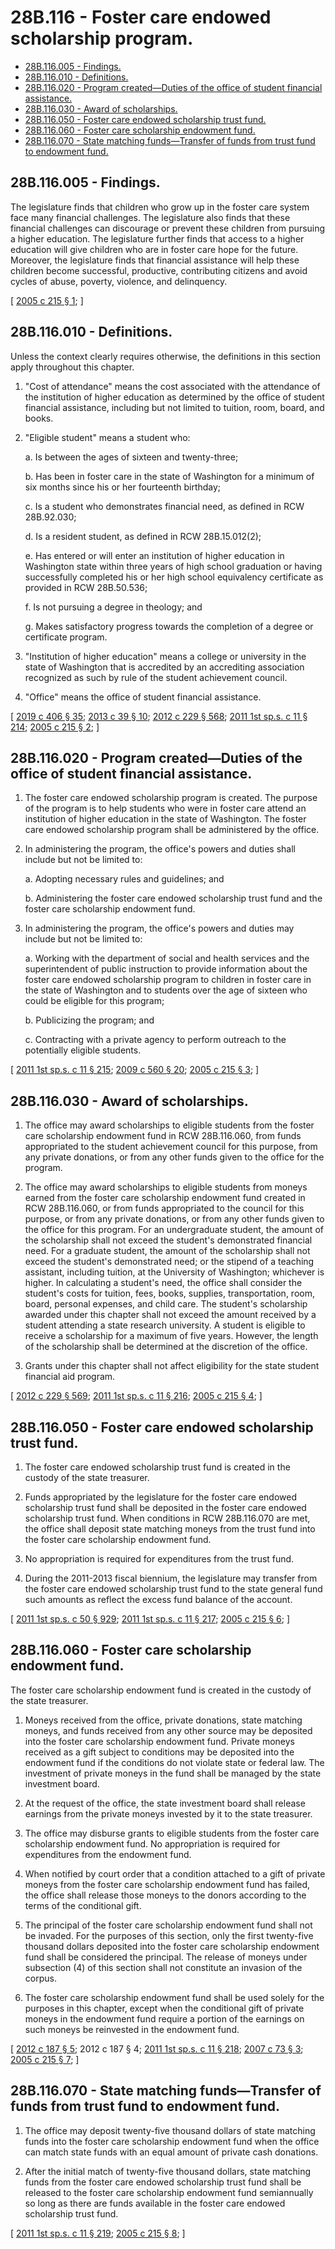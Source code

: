 # 28B.116 - Foster care endowed scholarship program.
* [28B.116.005 - Findings.](#28b116005---findings)
* [28B.116.010 - Definitions.](#28b116010---definitions)
* [28B.116.020 - Program created—Duties of the office of student financial assistance.](#28b116020---program-createdduties-of-the-office-of-student-financial-assistance)
* [28B.116.030 - Award of scholarships.](#28b116030---award-of-scholarships)
* [28B.116.050 - Foster care endowed scholarship trust fund.](#28b116050---foster-care-endowed-scholarship-trust-fund)
* [28B.116.060 - Foster care scholarship endowment fund.](#28b116060---foster-care-scholarship-endowment-fund)
* [28B.116.070 - State matching funds—Transfer of funds from trust fund to endowment fund.](#28b116070---state-matching-fundstransfer-of-funds-from-trust-fund-to-endowment-fund)
## 28B.116.005 - Findings.
The legislature finds that children who grow up in the foster care system face many financial challenges. The legislature also finds that these financial challenges can discourage or prevent these children from pursuing a higher education. The legislature further finds that access to a higher education will give children who are in foster care hope for the future. Moreover, the legislature finds that financial assistance will help these children become successful, productive, contributing citizens and avoid cycles of abuse, poverty, violence, and delinquency.

\[ [2005 c 215 § 1](https://lawfilesext.leg.wa.gov/biennium/2005-06/Pdf/Bills/Session%20Laws/House/1050-S2.SL.pdf?cite=2005%20c%20215%20§%201); \]

## 28B.116.010 - Definitions.
Unless the context clearly requires otherwise, the definitions in this section apply throughout this chapter.

1. "Cost of attendance" means the cost associated with the attendance of the institution of higher education as determined by the office of student financial assistance, including but not limited to tuition, room, board, and books.

2. "Eligible student" means a student who:

   a. Is between the ages of sixteen and twenty-three;

   b. Has been in foster care in the state of Washington for a minimum of six months since his or her fourteenth birthday;

   c. Is a student who demonstrates financial need, as defined in RCW 28B.92.030;

   d. Is a resident student, as defined in RCW 28B.15.012(2);

   e. Has entered or will enter an institution of higher education in Washington state within three years of high school graduation or having successfully completed his or her high school equivalency certificate as provided in RCW 28B.50.536;

   f. Is not pursuing a degree in theology; and

   g. Makes satisfactory progress towards the completion of a degree or certificate program.

3. "Institution of higher education" means a college or university in the state of Washington that is accredited by an accrediting association recognized as such by rule of the student achievement council.

4. "Office" means the office of student financial assistance.

\[ [2019 c 406 § 35](https://lawfilesext.leg.wa.gov/biennium/2019-20/Pdf/Bills/Session%20Laws/House/2158-S2.SL.pdf?cite=2019%20c%20406%20§%2035); [2013 c 39 § 10](https://lawfilesext.leg.wa.gov/biennium/2013-14/Pdf/Bills/Session%20Laws/House/1686-S.SL.pdf?cite=2013%20c%2039%20§%2010); [2012 c 229 § 568](https://lawfilesext.leg.wa.gov/biennium/2011-12/Pdf/Bills/Session%20Laws/House/2483-S2.SL.pdf?cite=2012%20c%20229%20§%20568); [2011 1st sp.s. c 11 § 214](https://lawfilesext.leg.wa.gov/biennium/2011-12/Pdf/Bills/Session%20Laws/Senate/5182-S2.SL.pdf?cite=2011%201st%20sp.s.%20c%2011%20§%20214); [2005 c 215 § 2](https://lawfilesext.leg.wa.gov/biennium/2005-06/Pdf/Bills/Session%20Laws/House/1050-S2.SL.pdf?cite=2005%20c%20215%20§%202); \]

## 28B.116.020 - Program created—Duties of the office of student financial assistance.
1. The foster care endowed scholarship program is created. The purpose of the program is to help students who were in foster care attend an institution of higher education in the state of Washington. The foster care endowed scholarship program shall be administered by the office.

2. In administering the program, the office's powers and duties shall include but not be limited to:

   a. Adopting necessary rules and guidelines; and

   b. Administering the foster care endowed scholarship trust fund and the foster care scholarship endowment fund.

3. In administering the program, the office's powers and duties may include but not be limited to:

   a. Working with the department of social and health services and the superintendent of public instruction to provide information about the foster care endowed scholarship program to children in foster care in the state of Washington and to students over the age of sixteen who could be eligible for this program;

   b. Publicizing the program; and

   c. Contracting with a private agency to perform outreach to the potentially eligible students.

\[ [2011 1st sp.s. c 11 § 215](https://lawfilesext.leg.wa.gov/biennium/2011-12/Pdf/Bills/Session%20Laws/Senate/5182-S2.SL.pdf?cite=2011%201st%20sp.s.%20c%2011%20§%20215); [2009 c 560 § 20](https://lawfilesext.leg.wa.gov/biennium/2009-10/Pdf/Bills/Session%20Laws/Senate/5995.SL.pdf?cite=2009%20c%20560%20§%2020); [2005 c 215 § 3](https://lawfilesext.leg.wa.gov/biennium/2005-06/Pdf/Bills/Session%20Laws/House/1050-S2.SL.pdf?cite=2005%20c%20215%20§%203); \]

## 28B.116.030 - Award of scholarships.
1. The office may award scholarships to eligible students from the foster care scholarship endowment fund in RCW 28B.116.060, from funds appropriated to the student achievement council for this purpose, from any private donations, or from any other funds given to the office for the program.

2. The office may award scholarships to eligible students from moneys earned from the foster care scholarship endowment fund created in RCW 28B.116.060, or from funds appropriated to the council for this purpose, or from any private donations, or from any other funds given to the office for this program. For an undergraduate student, the amount of the scholarship shall not exceed the student's demonstrated financial need. For a graduate student, the amount of the scholarship shall not exceed the student's demonstrated need; or the stipend of a teaching assistant, including tuition, at the University of Washington; whichever is higher. In calculating a student's need, the office shall consider the student's costs for tuition, fees, books, supplies, transportation, room, board, personal expenses, and child care. The student's scholarship awarded under this chapter shall not exceed the amount received by a student attending a state research university. A student is eligible to receive a scholarship for a maximum of five years. However, the length of the scholarship shall be determined at the discretion of the office.

3. Grants under this chapter shall not affect eligibility for the state student financial aid program.

\[ [2012 c 229 § 569](https://lawfilesext.leg.wa.gov/biennium/2011-12/Pdf/Bills/Session%20Laws/House/2483-S2.SL.pdf?cite=2012%20c%20229%20§%20569); [2011 1st sp.s. c 11 § 216](https://lawfilesext.leg.wa.gov/biennium/2011-12/Pdf/Bills/Session%20Laws/Senate/5182-S2.SL.pdf?cite=2011%201st%20sp.s.%20c%2011%20§%20216); [2005 c 215 § 4](https://lawfilesext.leg.wa.gov/biennium/2005-06/Pdf/Bills/Session%20Laws/House/1050-S2.SL.pdf?cite=2005%20c%20215%20§%204); \]

## 28B.116.050 - Foster care endowed scholarship trust fund.
1. The foster care endowed scholarship trust fund is created in the custody of the state treasurer.

2. Funds appropriated by the legislature for the foster care endowed scholarship trust fund shall be deposited in the foster care endowed scholarship trust fund. When conditions in RCW 28B.116.070 are met, the office shall deposit state matching moneys from the trust fund into the foster care scholarship endowment fund.

3. No appropriation is required for expenditures from the trust fund.

4. During the 2011-2013 fiscal biennium, the legislature may transfer from the foster care endowed scholarship trust fund to the state general fund such amounts as reflect the excess fund balance of the account.

\[ [2011 1st sp.s. c 50 § 929](https://lawfilesext.leg.wa.gov/biennium/2011-12/Pdf/Bills/Session%20Laws/House/1087-S.SL.pdf?cite=2011%201st%20sp.s.%20c%2050%20§%20929); [2011 1st sp.s. c 11 § 217](https://lawfilesext.leg.wa.gov/biennium/2011-12/Pdf/Bills/Session%20Laws/Senate/5182-S2.SL.pdf?cite=2011%201st%20sp.s.%20c%2011%20§%20217); [2005 c 215 § 6](https://lawfilesext.leg.wa.gov/biennium/2005-06/Pdf/Bills/Session%20Laws/House/1050-S2.SL.pdf?cite=2005%20c%20215%20§%206); \]

## 28B.116.060 - Foster care scholarship endowment fund.
The foster care scholarship endowment fund is created in the custody of the state treasurer. 

1. Moneys received from the office, private donations, state matching moneys, and funds received from any other source may be deposited into the foster care scholarship endowment fund. Private moneys received as a gift subject to conditions may be deposited into the endowment fund if the conditions do not violate state or federal law. The investment of private moneys in the fund shall be managed by the state investment board.

2. At the request of the office, the state investment board shall release earnings from the private moneys invested by it to the state treasurer. 

3. The office may disburse grants to eligible students from the foster care scholarship endowment fund. No appropriation is required for expenditures from the endowment fund.

4. When notified by court order that a condition attached to a gift of private moneys from the foster care scholarship endowment fund has failed, the office shall release those moneys to the donors according to the terms of the conditional gift.

5. The principal of the foster care scholarship endowment fund shall not be invaded. For the purposes of this section, only the first twenty-five thousand dollars deposited into the foster care scholarship endowment fund shall be considered the principal. The release of moneys under subsection (4) of this section shall not constitute an invasion of the corpus.

6. The foster care scholarship endowment fund shall be used solely for the purposes in this chapter, except when the conditional gift of private moneys in the endowment fund require a portion of the earnings on such moneys be reinvested in the endowment fund.

\[ [2012 c 187 § 5](https://lawfilesext.leg.wa.gov/biennium/2011-12/Pdf/Bills/Session%20Laws/House/2620.SL.pdf?cite=2012%20c%20187%20§%205); 2012 c 187 § 4; [2011 1st sp.s. c 11 § 218](https://lawfilesext.leg.wa.gov/biennium/2011-12/Pdf/Bills/Session%20Laws/Senate/5182-S2.SL.pdf?cite=2011%201st%20sp.s.%20c%2011%20§%20218); [2007 c 73 § 3](https://lawfilesext.leg.wa.gov/biennium/2007-08/Pdf/Bills/Session%20Laws/Senate/5039-S.SL.pdf?cite=2007%20c%2073%20§%203); [2005 c 215 § 7](https://lawfilesext.leg.wa.gov/biennium/2005-06/Pdf/Bills/Session%20Laws/House/1050-S2.SL.pdf?cite=2005%20c%20215%20§%207); \]

## 28B.116.070 - State matching funds—Transfer of funds from trust fund to endowment fund.
1. The office may deposit twenty-five thousand dollars of state matching funds into the foster care scholarship endowment fund when the office can match state funds with an equal amount of private cash donations.

2. After the initial match of twenty-five thousand dollars, state matching funds from the foster care endowed scholarship trust fund shall be released to the foster care scholarship endowment fund semiannually so long as there are funds available in the foster care endowed scholarship trust fund.

\[ [2011 1st sp.s. c 11 § 219](https://lawfilesext.leg.wa.gov/biennium/2011-12/Pdf/Bills/Session%20Laws/Senate/5182-S2.SL.pdf?cite=2011%201st%20sp.s.%20c%2011%20§%20219); [2005 c 215 § 8](https://lawfilesext.leg.wa.gov/biennium/2005-06/Pdf/Bills/Session%20Laws/House/1050-S2.SL.pdf?cite=2005%20c%20215%20§%208); \]

